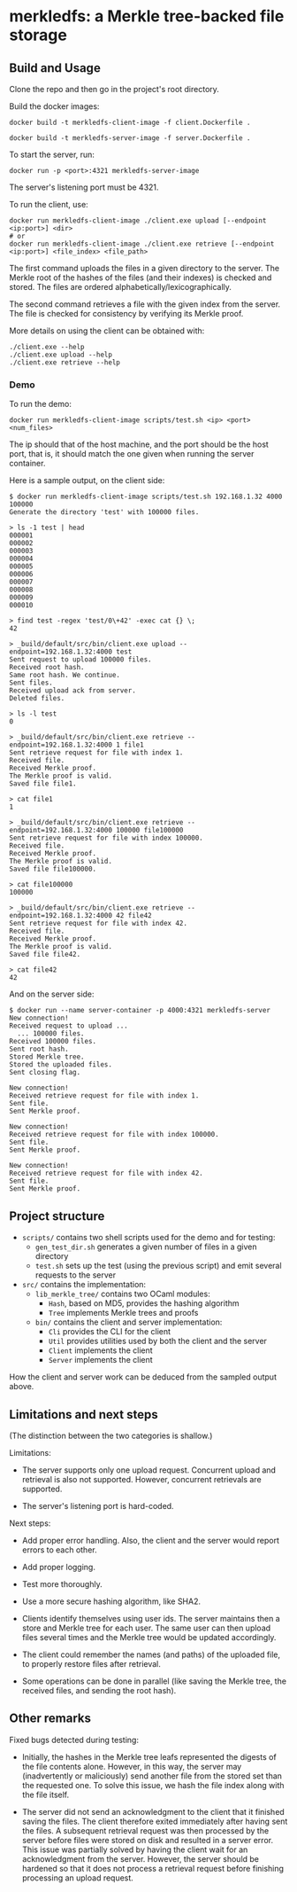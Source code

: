 # merkledfs: a Merkle tree-backed file storage

## Build and Usage

Clone the repo and then go in the project's root directory.

Build the docker images:
```
docker build -t merkledfs-client-image -f client.Dockerfile .
```
```
docker build -t merkledfs-server-image -f server.Dockerfile .
```

To start the server, run:
```
docker run -p <port>:4321 merkledfs-server-image
```

The server's listening port must be 4321.

To run the client, use:
```
docker run merkledfs-client-image ./client.exe upload [--endpoint <ip:port>] <dir>
# or
docker run merkledfs-client-image ./client.exe retrieve [--endpoint <ip:port>] <file_index> <file_path>
```

The first command uploads the files in a given directory to the server. The
Merkle root of the hashes of the files (and their indexes) is checked and
stored. The files are ordered alphabetically/lexicographically.

The second command retrieves a file with the given index from the server. The
file is checked for consistency by verifying its Merkle proof.

More details on using the client can be obtained with:
```
./client.exe --help
./client.exe upload --help
./client.exe retrieve --help
```

### Demo

To run the demo:
```
docker run merkledfs-client-image scripts/test.sh <ip> <port> <num_files>
```
The ip should that of the host machine, and the port should be the host port, that is, it should match the one given
when running the server container.

Here is a sample output, on the client side:
```
$ docker run merkledfs-client-image scripts/test.sh 192.168.1.32 4000 100000
Generate the directory 'test' with 100000 files.

> ls -1 test | head
000001
000002
000003
000004
000005
000006
000007
000008
000009
000010

> find test -regex 'test/0\+42' -exec cat {} \;
42

> _build/default/src/bin/client.exe upload --endpoint=192.168.1.32:4000 test
Sent request to upload 100000 files.
Received root hash.
Same root hash. We continue.
Sent files.
Received upload ack from server.
Deleted files.

> ls -l test
0

> _build/default/src/bin/client.exe retrieve --endpoint=192.168.1.32:4000 1 file1
Sent retrieve request for file with index 1.
Received file.
Received Merkle proof.
The Merkle proof is valid.
Saved file file1.

> cat file1
1

> _build/default/src/bin/client.exe retrieve --endpoint=192.168.1.32:4000 100000 file100000
Sent retrieve request for file with index 100000.
Received file.
Received Merkle proof.
The Merkle proof is valid.
Saved file file100000.

> cat file100000
100000

> _build/default/src/bin/client.exe retrieve --endpoint=192.168.1.32:4000 42 file42
Sent retrieve request for file with index 42.
Received file.
Received Merkle proof.
The Merkle proof is valid.
Saved file file42.

> cat file42
42
```

And on the server side:
```
$ docker run --name server-container -p 4000:4321 merkledfs-server
New connection!
Received request to upload ...
  ... 100000 files.
Received 100000 files.
Sent root hash.
Stored Merkle tree.
Stored the uploaded files.
Sent closing flag.

New connection!
Received retrieve request for file with index 1.
Sent file.
Sent Merkle proof.

New connection!
Received retrieve request for file with index 100000.
Sent file.
Sent Merkle proof.

New connection!
Received retrieve request for file with index 42.
Sent file.
Sent Merkle proof.
```

## Project structure

* `scripts/` contains two shell scripts used for the demo and for testing:
  - `gen_test_dir.sh` generates a given number of files in a given directory
  - `test.sh` sets up the test (using the previous script) and emit several requests to the server
* `src/` contains the implementation:
  - `lib_merkle_tree/` contains two OCaml modules:
     - `Hash`, based on MD5, provides the hashing algorithm
     - `Tree` implements Merkle trees and proofs
  - `bin/` contains the client and server implementation:
     - `Cli` provides the CLI for the client
     - `Util` provides utilities used by both the client and the server
     - `Client` implements the client
     - `Server` implements the client

How the client and server work can be deduced from the sampled output above.

## Limitations and next steps

(The distinction between the two categories is shallow.)

Limitations:

* The server supports only one upload request. Concurrent upload and retrieval
  is also not supported. However, concurrent retrievals are supported.

* The server's listening port is hard-coded.

Next steps:

* Add proper error handling. Also, the client and the server would report errors
  to each other.

* Add proper logging.

* Test more thoroughly.

* Use a more secure hashing algorithm, like SHA2.

* Clients identify themselves using user ids. The server maintains then a store
  and Merkle tree for each user. The same user can then upload files several
  times and the Merkle tree would be updated accordingly.

* The client could remember the names (and paths) of the uploaded file, to
  properly restore files after retrieval.

* Some operations can be done in parallel (like saving the Merkle tree, the
  received files, and sending the root hash).

## Other remarks

Fixed bugs detected during testing:

* Initially, the hashes in the Merkle tree leafs represented the digests of the
  file contents alone. However, in this way, the server may (inadvertently or
  maliciously) send another file from the stored set than the requested one. To
  solve this issue, we hash the file index along with the file itself.

* The server did not send an acknowledgment to the client that it finished
  saving the files. The client therefore exited immediately after having sent
  the files. A subsequent retrieval request was then processed by the server
  before files were stored on disk and resulted in a server error. This issue
  was partially solved by having the client wait for an acknowledgment from the
  server. However, the server should be hardened so that it does not process a
  retrieval request before finishing processing an upload request.
